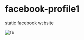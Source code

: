 # facebook-profile1
 static facebook website
 
 ![fb](https://user-images.githubusercontent.com/125444117/221663014-ab8b539e-3fb5-4b8e-b0ab-5ec6d04f035a.PNG)

